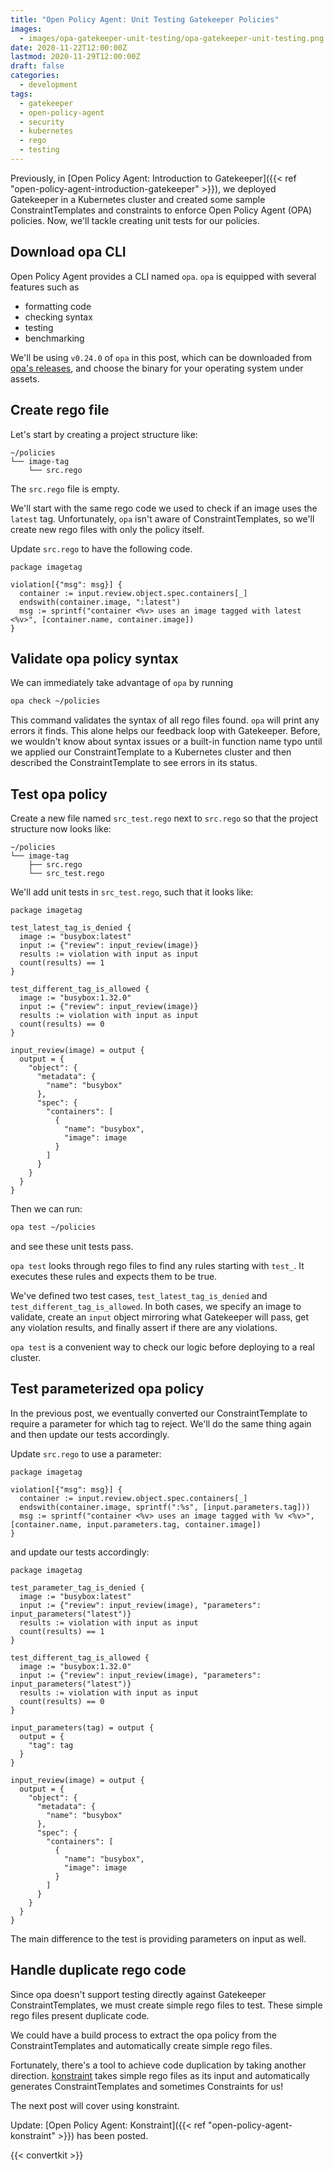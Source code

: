 ```yaml
---
title: "Open Policy Agent: Unit Testing Gatekeeper Policies"
images:
  - images/opa-gatekeeper-unit-testing/opa-gatekeeper-unit-testing.png
date: 2020-11-22T12:00:00Z
lastmod: 2020-11-29T12:00:00Z
draft: false
categories:
  - development
tags:
  - gatekeeper
  - open-policy-agent
  - security
  - kubernetes
  - rego
  - testing
---
```


Previously, in
[Open Policy Agent: Introduction to Gatekeeper]({{< ref "open-policy-agent-introduction-gatekeeper" >}}),
we deployed Gatekeeper in a Kubernetes cluster and created some sample ConstraintTemplates
and constraints to enforce Open Policy Agent (OPA) policies. Now, we'll tackle creating unit
tests for our policies.

## Download opa CLI

Open Policy Agent provides a CLI named `opa`. `opa` is equipped with several features such
as

- formatting code
- checking syntax
- testing
- benchmarking

We'll be using `v0.24.0` of `opa` in this post, which can
be downloaded from [opa's releases](https://github.com/open-policy-agent/opa/releases/tag/v0.24.0),
and choose the binary for your operating system under assets.

## Create rego file

Let's start by creating a project structure like:

```
~/policies
└── image-tag
    └── src.rego
```

The `src.rego` file is empty.

We'll start with the same rego code we used to check if an image uses the `latest`
tag. Unfortunately, `opa` isn't aware of ConstraintTemplates, so we'll create new rego files with
only the policy itself.

Update `src.rego` to have the following code.

```rego
package imagetag

violation[{"msg": msg}] {
  container := input.review.object.spec.containers[_]
  endswith(container.image, ":latest")
  msg := sprintf("container <%v> uses an image tagged with latest <%v>", [container.name, container.image])
}
```

## Validate opa policy syntax

We can immediately take advantage of `opa` by running

```bash
opa check ~/policies
```

This command validates
the syntax of all rego files found. `opa` will print any errors it finds. This alone helps our
feedback loop with Gatekeeper. Before, we wouldn't know
about syntax issues or a built-in function name typo until we applied our ConstraintTemplate to
a Kubernetes cluster and then described the ConstraintTemplate to see errors in its status.

## Test opa policy

Create a new file named `src_test.rego` next to `src.rego` so that the project structure now
looks like:

```
~/policies
└── image-tag
    ├── src.rego
    └── src_test.rego
```

We'll add unit tests in `src_test.rego`, such that it looks like:

```rego
package imagetag

test_latest_tag_is_denied {
  image := "busybox:latest"
  input := {"review": input_review(image)}
  results := violation with input as input
  count(results) == 1
}

test_different_tag_is_allowed {
  image := "busybox:1.32.0"
  input := {"review": input_review(image)}
  results := violation with input as input
  count(results) == 0
}

input_review(image) = output {
  output = {
    "object": {
      "metadata": {
        "name": "busybox"
      },
      "spec": {
        "containers": [
          {
            "name": "busybox",
            "image": image
          }
        ]
      }
    }
  }
}
```

Then we can run:

```bash
opa test ~/policies
```

and see these unit tests pass.

`opa test` looks through rego files to find any rules starting with `test_`. It executes these rules and expects them
to be true.

We've defined two test cases, `test_latest_tag_is_denied` and `test_different_tag_is_allowed`. In both cases, we specify
an image to validate, create an `input` object mirroring what Gatekeeper will pass, get any violation results, and finally
assert if there are any violations.

`opa test` is a convenient way to check our logic before deploying to a real cluster.

## Test parameterized opa policy

In the previous post, we eventually converted our ConstraintTemplate to require a parameter for which tag to reject. We'll
do the same thing again and then update our tests accordingly.

Update `src.rego` to use a parameter:

```rego
package imagetag

violation[{"msg": msg}] {
  container := input.review.object.spec.containers[_]
  endswith(container.image, sprintf(":%s", [input.parameters.tag]))
  msg := sprintf("container <%v> uses an image tagged with %v <%v>", [container.name, input.parameters.tag, container.image])
}
```

and update our tests accordingly:

```rego
package imagetag

test_parameter_tag_is_denied {
  image := "busybox:latest"
  input := {"review": input_review(image), "parameters": input_parameters("latest")}
  results := violation with input as input
  count(results) == 1
}

test_different_tag_is_allowed {
  image := "busybox:1.32.0"
  input := {"review": input_review(image), "parameters": input_parameters("latest")}
  results := violation with input as input
  count(results) == 0
}

input_parameters(tag) = output {
  output = {
    "tag": tag
  }
}

input_review(image) = output {
  output = {
    "object": {
      "metadata": {
        "name": "busybox"
      },
      "spec": {
        "containers": [
          {
            "name": "busybox",
            "image": image
          }
        ]
      }
    }
  }
}
```

The main difference to the test is providing parameters on input as well.

## Handle duplicate rego code

Since opa doesn't support testing directly against Gatekeeper ConstraintTemplates, we must create
simple rego files to test. These simple rego files present duplicate code.

We could have a build process to extract the opa policy from the ConstraintTemplates and
automatically create simple rego files.

Fortunately, there's a tool to achieve code duplication by taking another direction.
[konstraint](https://github.com/plexsystems/konstraint)
takes simple rego files as its input and automatically generates ConstraintTemplates and sometimes
Constraints for us!

The next post will cover using konstraint.

Update: [Open Policy Agent: Konstraint]({{< ref "open-policy-agent-konstraint" >}}) has been posted.

{{< convertkit >}}
